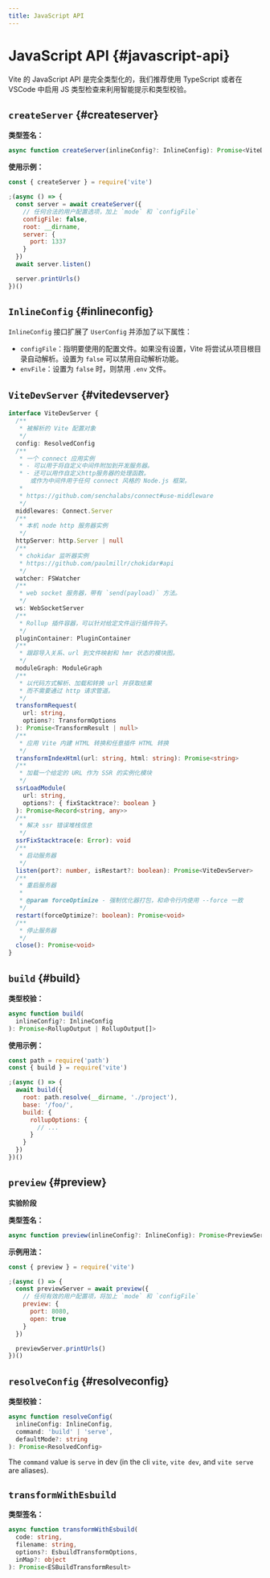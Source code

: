 ```yaml
---
title: JavaScript API
---
```

# JavaScript API {#javascript-api}

Vite 的 JavaScript API 是完全类型化的，我们推荐使用 TypeScript 或者在 VSCode 中启用 JS 类型检查来利用智能提示和类型校验。

## `createServer` {#createserver}

**类型签名：**

```ts
async function createServer(inlineConfig?: InlineConfig): Promise<ViteDevServer>
```

**使用示例：**

```js
const { createServer } = require('vite')

;(async () => {
  const server = await createServer({
    // 任何合法的用户配置选项，加上 `mode` 和 `configFile`
    configFile: false,
    root: __dirname,
    server: {
      port: 1337
    }
  })
  await server.listen()

  server.printUrls()
})()
```

## `InlineConfig` {#inlineconfig}

`InlineConfig` 接口扩展了 `UserConfig` 并添加了以下属性：

- `configFile`：指明要使用的配置文件。如果没有设置，Vite 将尝试从项目根目录自动解析。设置为 `false` 可以禁用自动解析功能。
- `envFile`：设置为 `false` 时，则禁用 `.env` 文件。

## `ViteDevServer` {#vitedevserver}

```ts
interface ViteDevServer {
  /**
   * 被解析的 Vite 配置对象
   */
  config: ResolvedConfig
  /**
   * 一个 connect 应用实例
   * - 可以用于将自定义中间件附加到开发服务器。
   * - 还可以用作自定义http服务器的处理函数。
      或作为中间件用于任何 connect 风格的 Node.js 框架。
   *
   * https://github.com/senchalabs/connect#use-middleware
   */
  middlewares: Connect.Server
  /**
   * 本机 node http 服务器实例
   */
  httpServer: http.Server | null
  /**
   * chokidar 监听器实例
   * https://github.com/paulmillr/chokidar#api
   */
  watcher: FSWatcher
  /**
   * web socket 服务器，带有 `send(payload)` 方法。
   */
  ws: WebSocketServer
  /**
   * Rollup 插件容器，可以针对给定文件运行插件钩子。
   */
  pluginContainer: PluginContainer
  /**
   * 跟踪导入关系、url 到文件映射和 hmr 状态的模块图。
   */
  moduleGraph: ModuleGraph
  /**
   * 以代码方式解析、加载和转换 url 并获取结果
   * 而不需要通过 http 请求管道。
   */
  transformRequest(
    url: string,
    options?: TransformOptions
  ): Promise<TransformResult | null>
  /**
   * 应用 Vite 内建 HTML 转换和任意插件 HTML 转换
   */
  transformIndexHtml(url: string, html: string): Promise<string>
  /**
   * 加载一个给定的 URL 作为 SSR 的实例化模块
   */
  ssrLoadModule(
    url: string,
    options?: { fixStacktrace?: boolean }
  ): Promise<Record<string, any>>
  /**
   * 解决 ssr 错误堆栈信息
   */
  ssrFixStacktrace(e: Error): void
  /**
   * 启动服务器
   */
  listen(port?: number, isRestart?: boolean): Promise<ViteDevServer>
  /**
   * 重启服务器
   *
   * @param forceOptimize - 强制优化器打包，和命令行内使用 --force 一致
   */
  restart(forceOptimize?: boolean): Promise<void>
  /**
   * 停止服务器
   */
  close(): Promise<void>
}
```

## `build` {#build}

**类型校验：**

```ts
async function build(
  inlineConfig?: InlineConfig
): Promise<RollupOutput | RollupOutput[]>
```

**使用示例：**

```js
const path = require('path')
const { build } = require('vite')

;(async () => {
  await build({
    root: path.resolve(__dirname, './project'),
    base: '/foo/',
    build: {
      rollupOptions: {
        // ...
      }
    }
  })
})()
```

## `preview` {#preview}

**实验阶段**

**类型签名：**

```ts
async function preview(inlineConfig?: InlineConfig): Promise<PreviewServer>
```

**示例用法：**

```js
const { preview } = require('vite')

;(async () => {
  const previewServer = await preview({
    // 任何有效的用户配置项，将加上 `mode` 和 `configFile`
    preview: {
      port: 8080,
      open: true
    }
  })

  previewServer.printUrls()
})()
```

## `resolveConfig` {#resolveconfig}

**类型校验：**

```ts
async function resolveConfig(
  inlineConfig: InlineConfig,
  command: 'build' | 'serve',
  defaultMode?: string
): Promise<ResolvedConfig>
```

The `command` value is `serve` in dev (in the cli `vite`, `vite dev`, and `vite serve` are aliases).

## `transformWithEsbuild`

**类型签名：**

```ts
async function transformWithEsbuild(
  code: string,
  filename: string,
  options?: EsbuildTransformOptions,
  inMap?: object
): Promise<ESBuildTransformResult>
```
